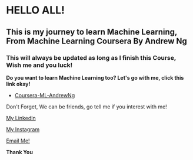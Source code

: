 # HELLO ALL! 

## This is my journey to learn Machine Learning, From Machine Learning Coursera By Andrew Ng

### This will always be updated as long as I finish this Course, Wish me and you luck!

**Do you want to learn Machine Learning too? Let's go with me, click this link okay!**

  * [Coursera-ML-AndrewNg](https://www.coursera.org/learn/machine-learning)

Don't Forget, We can be friends, go tell me if you interest with me!

[My LinkedIn](https://www.linkedin.com/in/wisanggenipw/)

[My Instagram](https://www.instagram.com/icangwpw/)

[Email Me!](mailto:paramusesa.w@gmail.com?subject=Hello!&body=Can%20we%20be%20friend%3F)

**Thank You**
